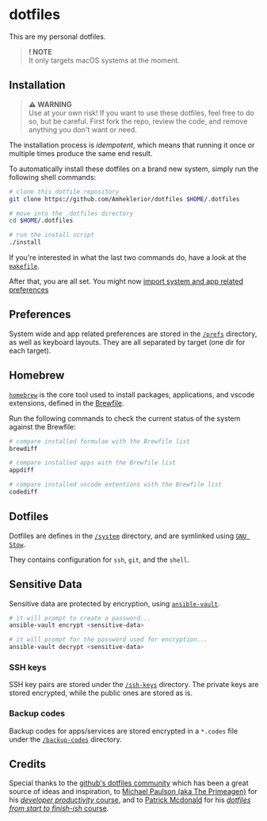# dotfiles

This are my personal dotfiles.

> **! NOTE**\
> It only targets macOS systems at the moment.

## Installation

> **⚠ WARNING**\
> Use at your own risk! If you want to use these dotfiles, feel free to do so, but be careful. First fork the repo, review the code, and remove anything you don't want or need.

The installation process is _idempotent_, which means that running it once or multiple times produce the same end result.

To automatically install these dotfiles on a brand new system, simply run the following shell commands:

```sh
# clone this dotfile repository
git clone https://github.com/Amheklerior/dotfiles $HOME/.dotfiles

# move into the .dotfiles directory
cd $HOME/.dotfiles

# run the install script
./install
```

If you're interested in what the last two commands do, have a look at the [`makefile`](/makefile).

After that, you are all set. You might now [import system and app related preferences](/docs/prefs/prefs.md)

## Preferences

System wide and app related preferences are stored in the [`/prefs`](/prefs/) directory, as well as keyboard layouts.
They are all separated by target (one dir for each target).

## Homebrew

[`homebrew`](https://brew.sh/) is the core tool used to install packages, applications, and vscode extensions, defined in the [Brewfile](/install/bundles/Brewfile).

Run the following commands to check the current status of the system against the Brewfile:

```sh
# compare installed formulae with the Brewfile list
brewdiff

# compare installed apps with the Brewfile list
appdiff

# compare installed vscode extentions with the Brewfile list
codediff
```

## Dotfiles

Dotfiles are defines in the [`/system`](/system/) directory, and are symlinked using [`GNU Stow`](https://www.gnu.org/software/stow/).

They contains configuration for `ssh`, `git`, and the `shell`.

## Sensitive Data

Sensitive data are protected by encryption, using [`ansible-vault`](https://docs.ansible.com/ansible/latest/vault_guide/index.html).

```sh
# it will prompt to create a password...
ansible-vault encrypt <sensitive-data>

# it will prompt for the password used for encryption...
ansible-vault decrypt <sensitive-data>
```

### SSH keys

SSH key pairs are stored under the [`/ssh-keys`](/ssh-keys/) directory. The private keys are stored encrypted, while the public ones are stored as is.

### Backup codes

Backup codes for apps/services are stored encrypted in a `*.codes` file under the [`/backup-codes`](/backup-codes/) directory.

## Credits

Special thanks to the [github's dotfiles community](https://dotfiles.github.io/) which has been a great source of ideas and inspiration, to [Michael Paulson (aka The Primeagen)](https://www.youtube.com/c/ThePrimeagen) for his [_developer productivity_ course](https://frontendmasters.com/courses/developer-productivity/), and to [Patrick Mcdonald](https://twitter.com/eieioxyz) for his [_dotfiles from start to finish-ish_ course](https://www.udemy.com/course/dotfiles-from-start-to-finish-ish/).
